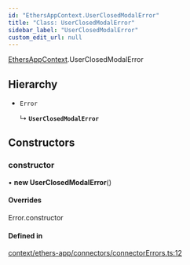 ```yaml
---
id: "EthersAppContext.UserClosedModalError"
title: "Class: UserClosedModalError"
sidebar_label: "UserClosedModalError"
custom_edit_url: null
---
```


[EthersAppContext](../modules/EthersAppContext.md).UserClosedModalError

## Hierarchy

- `Error`

  ↳ **`UserClosedModalError`**

## Constructors

### constructor

• **new UserClosedModalError**()

#### Overrides

Error.constructor

#### Defined in

[context/ethers-app/connectors/connectorErrors.ts:12](https://github.com/scaffold-eth/eth-hooks/blob/b100ffa/src/context/ethers-app/connectors/connectorErrors.ts#L12)
